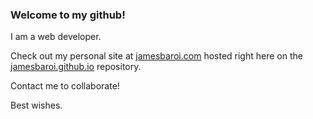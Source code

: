### Welcome to my github!

I am a web developer.

Check out my personal site at [jamesbaroi.com](https://www.jamesbaroi.com) hosted right here on the [jamesbaroi.github.io](https://github.com/jamesbaroi/jamesbaroi.github.io) repository.

Contact me to collaborate!

Best wishes.
<!--
**jamesbaroi/jamesbaroi** is a ✨ _special_ ✨ repository because its `README.md` (this file) appears on your GitHub profile.

Here are some ideas to get you started:

- 🔭 I’m currently working on ...
- 🌱 I’m currently learning ...
- 👯 I’m looking to collaborate on ...
- 🤔 I’m looking for help with ...
- 💬 Ask me about ...
- 📫 How to reach me: ...
- 😄 Pronouns: ...
- ⚡ Fun fact: ...
-->
